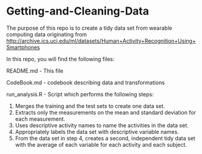 # Getting-and-Cleaning-Data

The purpose of this repo is to create a tidy data set from wearable computing data 
originating from http://archive.ics.uci.edu/ml/datasets/Human+Activity+Recognition+Using+Smartphones

In this repo, you will find the following files:

README.md - This file

CodeBook.md - codebook describing data and transformations

run_analysis.R - Script which performs the following steps:
  1. Merges the training and the test sets to create one data set.
  2. Extracts only the measurements on the mean and standard deviation for each measurement.
  3. Uses descriptive activity names to name the activities in the data set.
  4. Appropriately labels the data set with descriptive variable names. 
  5. From the data set in step 4, creates a second, independent tidy data set with the average of each variable for each activity and each subject.
  
  
